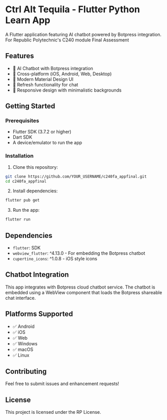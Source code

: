 # Ctrl Alt Tequila - Flutter Python Learn App

A Flutter application featuring AI chatbot powered by Botpress integration.
For Republic Polytechnic's C240 module Final Assessment

## Features

- 🤖 AI Chatbot with Botpress integration
- 📱 Cross-platform (iOS, Android, Web, Desktop)
- 🎨 Modern Material Design UI
- 🔄 Refresh functionality for chat
- 📐 Responsive design with minimalistic backgrounds

## Getting Started

### Prerequisites

- Flutter SDK (3.7.2 or higher)
- Dart SDK
- A device/emulator to run the app

### Installation

1. Clone this repository:
```bash
git clone https://github.com/YOUR_USERNAME/c240fa_appfinal.git
cd c240fa_appfinal
```

2. Install dependencies:
```bash
flutter pub get
```

3. Run the app:
```bash
flutter run
```

## Dependencies

- `flutter`: SDK
- `webview_flutter`: ^4.13.0 - For embedding the Botpress chatbot
- `cupertino_icons`: ^1.0.8 - iOS style icons

## Chatbot Integration

This app integrates with Botpress cloud chatbot service. The chatbot is embedded using a WebView component that loads the Botpress shareable chat interface.

## Platforms Supported

- ✅ Android
- ✅ iOS  
- ✅ Web
- ✅ Windows
- ✅ macOS
- ✅ Linux

## Contributing

Feel free to submit issues and enhancement requests!

## License

This project is licensed under the RP License.
